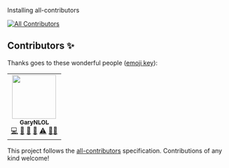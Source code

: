 Installing all-contributors
<!-- ALL-CONTRIBUTORS-BADGE:START - Do not remove or modify this section -->
[![All Contributors](https://img.shields.io/badge/all_contributors-1-orange.svg?style=flat-square)](#contributors-)
<!-- ALL-CONTRIBUTORS-BADGE:END -->

## Contributors ✨

Thanks goes to these wonderful people ([emoji key](https://allcontributors.org/docs/en/emoji-key)):

<!-- ALL-CONTRIBUTORS-LIST:START - Do not remove or modify this section -->
<!-- prettier-ignore-start -->
<!-- markdownlint-disable -->
<table>
  <tr>
    <td align="center"><a href="https://github.com/GaryNLOL"><img src="https://avatars.githubusercontent.com/u/46727048?v=4?s=100" width="100px;" alt=""/><br /><sub><b>GaryNLOL</b></sub></a><br /><a href="https://github.com/GaryNLOL/GSS-Language/commits?author=GaryNLOL" title="Code">💻</a> <a href="https://github.com/GaryNLOL/GSS-Language/commits?author=GaryNLOL" title="Documentation">📖</a> <a href="#ideas-GaryNLOL" title="Ideas, Planning, & Feedback">🤔</a> <a href="#tool-GaryNLOL" title="Tools">🔧</a> <a href="https://github.com/GaryNLOL/GSS-Language/commits?author=GaryNLOL" title="Tests">⚠️</a> <a href="#mentoring-GaryNLOL" title="Mentoring">🧑‍🏫</a></td>
  </tr>
</table>

<!-- markdownlint-restore -->
<!-- prettier-ignore-end -->

<!-- ALL-CONTRIBUTORS-LIST:END -->

This project follows the [all-contributors](https://github.com/all-contributors/all-contributors) specification. Contributions of any kind welcome!
